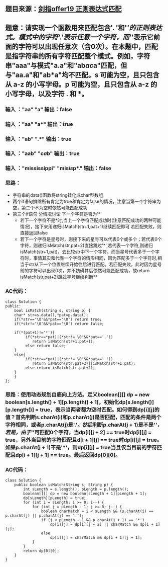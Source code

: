 ## 题目来源：[剑指offer19 正则表达式匹配](https://leetcode-cn.com/problems/zheng-ze-biao-da-shi-pi-pei-lcof/)

## 题意：请实现一个函数用来匹配包含'. '和'*'的正则表达式。模式中的字符'.'表示任意一个字符，而'*'表示它前面的字符可以出现任意次（含0次）。在本题中，匹配是指字符串的所有字符匹配整个模式。例如，字符串"aaa"与模式"a.a"和"ab*ac*a"匹配，但与"aa.a"和"ab*a"均不匹配。s 可能为空，且只包含从 a-z 的小写字母。p 可能为空，且只包含从 a-z 的小写字母，以及字符 . 和 *。

### 输入 ："aa" "a"  输出：false
### 输入 ："aa" "a*"  输出：true
### 输入 ："ab" ".*"  输出：true
### 输入 ："aab" "c*a*b"  输出：true
### 输入 ："mississippi" "mis*is*p*."  输出：false


### 思路：
 - 字符串的data()函数将string转化成char型数组
 - 两个if语句排除所有肯定为true和肯定为false的情况，注意当第一个字符串为空，第二个不为空时依然可能匹配成功
 - 第三个if语句 分情况讨论 下一个字符是否为'*'
   - 若下一个字符不是*时,当上一个字符匹配成功时(注意匹配成功的两种可能情况)，接下来用递归isMatch(str+1,pat+1)继续匹配即可
若匹配失败，则直接返回false
   - 若下一个字符是星号时，则接下来的星号可以代表0个或多个；若代表0个字符，则递归isMatch(str,pat+2)直接跳过'*',若代表一个字符,则递归isMatch(str+1,pat)，去比较str中下一个字符。而当星号代表多于一个字符时，事情其实和代表一个字符的情形相同，因为匹配多于一个字符时,相当于str从下一个位置继续开始往后进行匹配。若匹配失败，此时因为星号前的字符可以出现0次，并不妨碍其后依然可能匹配成功，故return isMatch(str,pat+2)跳过星号继续判断**


### AC代码：

```
class Solution {
public:
    bool isMatch(string s, string p) {
    char* str=s.data(),*pat=p.data();
    if(*str=='\0'&&*pat=='\0') return true;
    if(*str!='\0'&&*pat=='\0') return false;

    if(*(pat+1)!='*'){
         if(*str==*pat||(*str!='\0'&&*pat=='.'))
            return isMatch(str+1,pat+1);
         else return false;
    }
    else{
         if(*str==*pat||(*str!='\0'&&*pat=='.'))
            return isMatch(str,pat+2)||isMatch(str+1,pat);
         else return isMatch(str,pat+2);
    }     
    }
};

```
### 思路：使用动态规划自底向上方法。定义boolean[][] dp = new boolean[s.length() + 1][p.length() + 1]，初始化dp[s.length()][p.length()] = true，表示当两者都为空时匹配。如何得到dp[i][j]的值？首先判断s.charAt(i)和p.charAt(j)是否匹配，匹配的条件是两个字符相同，或者p.charAt(j)是'.'。然后判断p.charAt(j + 1)是不是'*'，若是，由于'*'可匹配0个字符，当dp[i][j + 2] == true时dp[i][j] = true，另外当目前的字符匹配且d[i + 1][j] == true时dp[i][j] = true。如果p.charAt(j + 1)不是'*'，则dp[i][j] = true当且仅当目前的字符匹配且dp[i + 1][j + 1] == true。最后返回dp[0][0]。

### AC代码：

```
class Solution {
    public boolean isMatch(String s, String p) {
        int sLength = s.length(), pLength = p.length();
        boolean[][] dp = new boolean[sLength + 1][pLength + 1];
        dp[sLength][pLength] = true;
        for (int i = sLength; i >= 0; i--) {
            for (int j = pLength - 1; j >= 0; j--) {
                boolean charMatch = i < sLength && (s.charAt(i) == p.charAt(j) || p.charAt(j) == '.');
                if (j < pLength - 1 && p.charAt(j + 1) == '*')
                    dp[i][j] = dp[i][j + 2] || charMatch && dp[i + 1][j];
                else
                    dp[i][j] = charMatch && dp[i + 1][j + 1];
            }
        }
        return dp[0][0];
    }
} 
```
